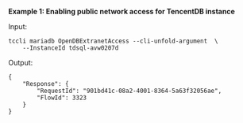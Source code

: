 **Example 1: Enabling public network access for TencentDB instance**



Input: 

```
tccli mariadb OpenDBExtranetAccess --cli-unfold-argument  \
    --InstanceId tdsql-avw0207d
```

Output: 
```
{
    "Response": {
        "RequestId": "901bd41c-08a2-4001-8364-5a63f32056ae",
        "FlowId": 3323
    }
}
```

